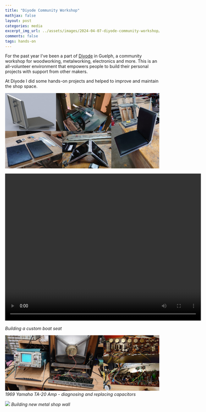 ```yaml
---
title: "Diyode Community Workshop"
mathjax: false
layout: post
categories: media
excerpt_img_url: ../assets/images/2024-04-07-diyode-community-workshop/DSC_0213.JPG
comments: false
tags: hands-on
---
```


For the past year I've been a part of [Diyode](https://diyode.com/blog/) in Guelph, a community workshop for woodworking, metalworking, electronics and more. This is an all-volunteer environment that empowers people to build their personal projects with support from other makers. 

At Diyode I did some hands-on projects and helped to improve and maintain the shop space.

![](/assets/images/2024-04-07-diyode-community-workshop/Boat_seat.jpg)

<video width="640" height="480" controls>
  <source src="/assets/images/2024-04-07-diyode-community-workshop/MOV_0187.mp4" type="video/mp4">
</video>

*Building a custom boat seat*

![](/assets/images/2024-04-07-diyode-community-workshop/Amp.jpg)
*1969 Yamaha TA-20 Amp - diagnosing and replacing capacitors*

![](/assets/images/2024-04-07-diyode-community-workshop/img_1004.jpg)
*Building new metal shop wall*
















